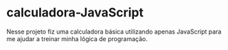 # calculadora-JavaScript
Nesse projeto fiz uma calculadora básica utilizando apenas JavaScript para me ajudar a treinar minha lógica de programação. 
